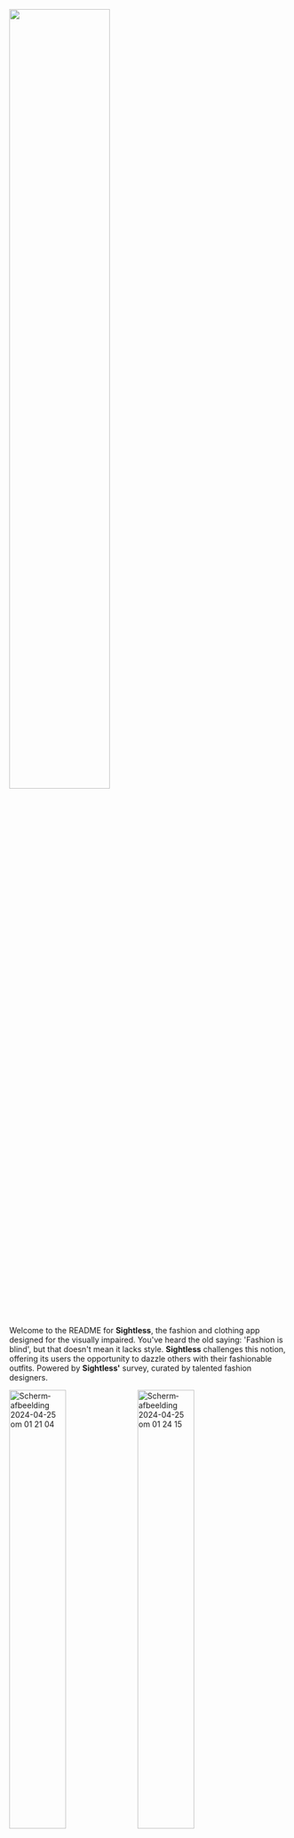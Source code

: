 
<img width="60%" src="https://github.com/AliAhmed205/HumanCenteredDesign/assets/118130116/bdb6d25b-9cd7-46e8-b379-770fba55b6e2">
<br>
<br>
<p>Welcome to the README for <b>Sightless</b>, the fashion and clothing app designed for the visually impaired. You've heard the old saying: 'Fashion is blind', but that doesn't mean it lacks style. <b>Sightless</b> challenges this notion, offering its users the opportunity to dazzle others with their fashionable outfits. Powered by <b>Sightless'</b> survey, curated by talented fashion designers.</p> 

<p><img width="45%" alt="Scherm­afbeelding 2024-04-25 om 01 21 04" src="https://github.com/AliAhmed205/HumanCenteredDesign/assets/118130116/b68b0221-1791-4385-96d1-9d7e700db1dc">
<img width="45%" alt="Scherm­afbeelding 2024-04-25 om 01 24 15" src="https://github.com/AliAhmed205/HumanCenteredDesign/assets/118130116/0eaae5d0-0e7e-45df-8ac7-67f15bc8077f"></p>


## <img width="3%" src="https://github.com/AliAhmed205/HumanCenteredDesign/assets/118130116/6ad03eea-f8f4-4b48-80a5-3115b7817ce2"> Features 

|             | 
| ----------- | 
| Register your new clothes | 
| Filter through your own digital closet |
| Added sound effects responding to details |
| Find nearby stores to buy clothes |
| Set-up your own respective UI |

<p>The app offers a comprehensive set of features tailored to enhance the fashion experience for the visually impaired. Users can effortlessly register their new clothes, organizing them within their digital closet for easy access. Through intuitive filtering options, finding specific items becomes seamless. The outfit generator feature presents users with stylish ensemble suggestions, leveraging their existing wardrobe. Moreover, the inclusion of sound effects responding to clothing details adds an immersive element to the experience. Beyond personal styling, the app also facilitates shopping by locating nearby stores selling clothes. Additionally, users have the flexibility to customize their interface according to their preferences, ensuring a personalized and user-friendly experience.</p>

## <img width="3%" src="https://github.com/AliAhmed205/HumanCenteredDesign/assets/118130116/6ad03eea-f8f4-4b48-80a5-3115b7817ce2"> Why Sightless? 
<p>The choice of the name "Slightless" for a fashion and clothing app for the visually impaired holds a profound significance. The word "Slightless" cleverly combines "sight" and "less," encapsulating the essence of the app's purpose. By catering to individuals who may lack full sight, "Slightless" embodies the idea of transcending physical limitations and embracing inclusivity. It communicates the message that despite visual impairment, one can still engage with and enjoy fashion. Additionally, the name suggests a sense of empowerment, as users can navigate the world of fashion confidently and independently through the app, regardless of their visual abilities.

<p>Petra Huidink-de Jong, who was born blind, had the opportunity to test Sightless, providing valuable feedback and insights that I may have overlooked. She expressed satisfaction with the end result, mentioning that she would download Sightless if it were an actual app. Preferences vary, but Sightless provides feedback to users based on survey results from world-renowned fashionistas. Additionally, extensive research was conducted by visiting various fashion sites to understand color blending, fashion dos and don'ts, and more. These inputs influenced Sightless's algorithm to offer users a sense of security and trust.</p>



## <img width="3%" src="https://github.com/AliAhmed205/HumanCenteredDesign/assets/118130116/6ad03eea-f8f4-4b48-80a5-3115b7817ce2">  Use Sightless

<p>While some of Sightless' kinks are being worked on, there are two existing flows that can offer you the idea of how the app could potentially work. Make sure you choose "feestelijk" when you're in the `Creëer een Outfit` route. You can either go for a stylish blazer or for a more reminsicing christmas vibe.</p>

```CODE
git clone https://github.com/AliAhmed205/HumanCenteredDesign.git
```

## <img width="3%" src="https://github.com/AliAhmed205/HumanCenteredDesign/assets/118130116/6ad03eea-f8f4-4b48-80a5-3115b7817ce2">  Author

<p>This app was made by <b>Ali Ahmed</b></p>

## <img width="3%" src="https://github.com/AliAhmed205/HumanCenteredDesign/assets/118130116/6ad03eea-f8f4-4b48-80a5-3115b7817ce2">  License 

<p>Copyright © 2024 Ali Ahmed</p>
<p><b>This project has an MIT license</b></p>

